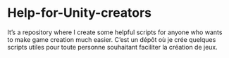 # Help-for-Unity-creators
It’s a repository where I create some helpful scripts for anyone who wants to make game creation much easier. 
C’est un dépôt où je crée quelques scripts utiles pour toute personne souhaitant faciliter la création de jeux.
